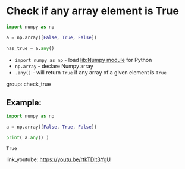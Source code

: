 # Check if any array element is True

```python
import numpy as np

a = np.array([False, True, False])

has_true = a.any()
```

- `import numpy as np` - load [lib:Numpy module](/python-numpy/how-to-install-python-numpy-lib) for Python
- `np.array` - declare Numpy array
- `.any()` - will return `True` if any array of a given element is `True`

group: check_true

## Example: 
```python
import numpy as np

a = np.array([False, True, False])

print( a.any() )
```
```
True

```

link_youtube: https://youtu.be/rtkTDlt3YgU
